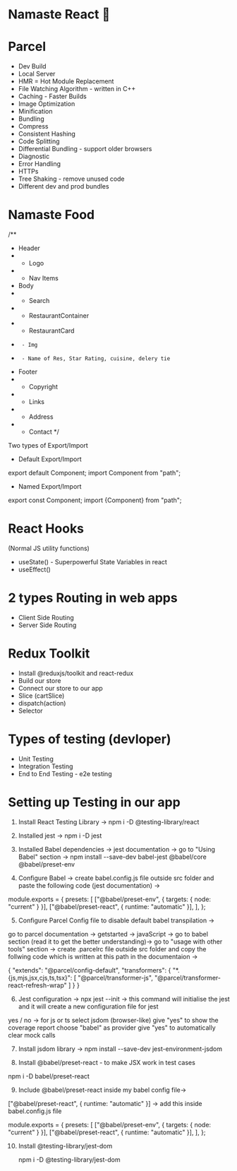 # Namaste React 🚀

# Parcel

- Dev Build
- Local Server
- HMR = Hot Module Replacement
- File Watching Algorithm - written in C++
- Caching - Faster Builds
- Image Optimization
- Minification
- Bundling
- Compress
- Consistent Hashing
- Code Splitting
- Differential Bundling - support older browsers
- Diagnostic
- Error Handling
- HTTPs
- Tree Shaking - remove unused code
- Different dev and prod bundles

# Namaste Food

/\*\*

- Header
- - Logo
- - Nav Items
- Body
- - Search
- - RestaurantContainer
- - RestaurantCard
-      - Img
-      - Name of Res, Star Rating, cuisine, delery tie
- Footer
- - Copyright
- - Links
- - Address
- - Contact
    \*/

Two types of Export/Import

- Default Export/Import

export default Component;
import Component from "path";

- Named Export/Import

export const Component;
import {Component} from "path";

# React Hooks

(Normal JS utility functions)

- useState() - Superpowerful State Variables in react
- useEffect()

# 2 types Routing in web apps

- Client Side Routing
- Server Side Routing

# Redux Toolkit

- Install @reduxjs/toolkit and react-redux
- Build our store
- Connect our store to our app
- Slice (cartSlice)
- dispatch(action)
- Selector

# Types of testing (devloper)

- Unit Testing
- Integration Testing
- End to End Testing - e2e testing

# Setting up Testing in our app

1. Install React Testing Library -> npm i -D @testing-library/react

<!-- ------ ------------->

2. Installed jest -> npm i -D jest
<!-- --------------- -->

3. Installed Babel dependencies -> jest documentation -> go to "Using Babel" section -> npm install --save-dev babel-jest @babel/core @babel/preset-env

<!-- ------------------ -->

4. Configure Babel -> create babel.config.js file outside src folder and paste the following code (jest documentation) ->

module.exports = {
presets: [
["@babel/preset-env", { targets: { node: "current" } }],
["@babel/preset-react", { runtime: "automatic" }],
],
};

<!-- ---------------------------- -->

5. Configure Parcel Config file to disable default babel transpilation ->

go to parcel documentation -> getstarted -> javaScript -> go to babel section (read it to get the better understanding)-> go to "usage with other tools" section -> create .parcelrc file outside src folder and copy the follwing code which is written at this path in the documentaion ->

{
"extends": "@parcel/config-default",
"transformers": {
"\*.{js,mjs,jsx,cjs,ts,tsx}": [
"@parcel/transformer-js",
"@parcel/transformer-react-refresh-wrap"
]
}
}

 <!-- ------------------------------- -->

6. Jest configuration -> npx jest --init -> this command will initialise the jest and it will create a new configuration file for jest

yes / no -> for js or ts
select jsdom (browser-like)
give "yes" to show the coverage report
choose "babel" as provider
give "yes" to automatically clear mock calls

<!-- ------------------------------------- -->

7. Install jsdom library -> npm install --save-dev jest-environment-jsdom

<!-- ------------------------------------- -->

8. Install @babel/preset-react - to make JSX work in test cases

npm i -D babel/preset-react

<!-- ---------------------------------------------- -->

9. Include @babel/preset-react inside my babel config file->

["@babel/preset-react", { runtime: "automatic" }] -> add this inside babel.config.js file

module.exports = {
presets: [
["@babel/preset-env", { targets: { node: "current" } }],
["@babel/preset-react", { runtime: "automatic" }],
],
};

<!-- ------------------------------------------- -->

10. Install @testing-library/jest-dom

    npm i -D @testing-library/jest-dom
